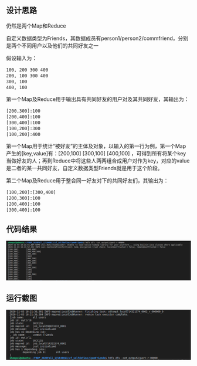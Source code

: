 ## 设计思路

仍然是两个Map和Reduce

自定义数据类型为Friends，其数据成员有person1/person2/commfriend，分别是两个不同用户以及他们的共同好友之一

假设输入为：

```
100, 200 300 400
200, 100 300 400
300, 100
400, 100
```

第一个Map及Reduce用于输出具有共同好友的用户对及其共同好友，其输出为：

```
[200,300]:100
[200,400]:100
[300,400]:100
[100,200]:300
[100,200]:400
```

第一个Map用于统计“被好友”的主体及对象，以输入的第一行为例，第一个Map产生的[key,value]有：[200,100] [300,100] [400,100] ，可得到所有将某个key当做好友的人；再到Reduce中将这些人两两组合成用户对作为key，对应的value是二者的某一共同好友，自定义数据类型Friends就是用于这个阶段。

第二个Map及Reduce用于整合同一好友对下的共同好友们，其输出为：

```
[100,200]:[300,400]
[200,300]:100
[200,400]:100
[300,400]:100
```



## 代码结果
<img src="https://github.com/SheepXI/FBDP_2020Fall_171840013/raw/main/images/image-20201104024149193.png" alt="image-20201104024207690" />


## 运行截图

<img src="https://github.com/SheepXI/FBDP_2020Fall_171840013/raw/main/images/image-20201104024207690.png" alt="image-20201104024207690" style="zoom:67%;" />
